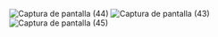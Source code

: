 ![Captura de pantalla (44)](https://github.com/osmarmtzz/ProyectoFinal/assets/112369077/14acf3d3-3c69-412b-9780-a2970c196d53)
![Captura de pantalla (43)](https://github.com/osmarmtzz/ProyectoFinal/assets/112369077/0e62e231-9391-4ddf-a131-1d5bfa9aa4f0)
![Captura de pantalla (45)](https://github.com/osmarmtzz/ProyectoFinal/assets/112369077/9e2e3069-1c30-4766-a476-78b997b7d2b5)
